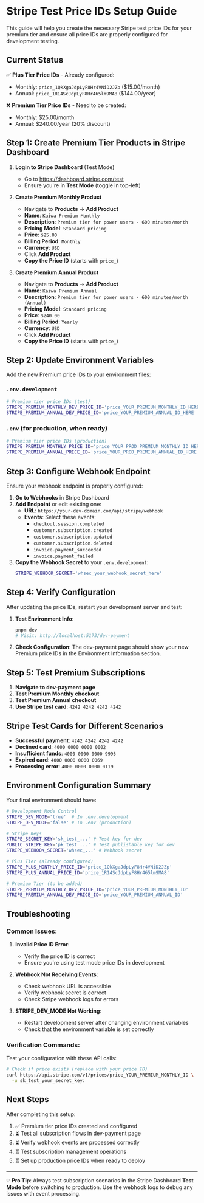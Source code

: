 # Stripe Test Price IDs Setup Guide

This guide will help you create the necessary Stripe test price IDs for your premium tier and ensure all price IDs are properly configured for development testing.

## Current Status

✅ **Plus Tier Price IDs** - Already configured:

- Monthly: `price_1QkXgaJdpLyF8Hr4VNiD2JZp` ($15.00/month)
- Annual: `price_1R14ScJdpLyF8Hr465lm9MA8` ($144.00/year)

❌ **Premium Tier Price IDs** - Need to be created:

- Monthly: $25.00/month
- Annual: $240.00/year (20% discount)

## Step 1: Create Premium Tier Products in Stripe Dashboard

1. **Login to Stripe Dashboard** (Test Mode)
   - Go to https://dashboard.stripe.com/test
   - Ensure you're in **Test Mode** (toggle in top-left)

2. **Create Premium Monthly Product**
   - Navigate to **Products** → **Add Product**
   - **Name**: `Kaiwa Premium Monthly`
   - **Description**: `Premium tier for power users - 600 minutes/month`
   - **Pricing Model**: `Standard pricing`
   - **Price**: `$25.00`
   - **Billing Period**: `Monthly`
   - **Currency**: `USD`
   - Click **Add Product**
   - **Copy the Price ID** (starts with `price_`)

3. **Create Premium Annual Product**
   - Navigate to **Products** → **Add Product**
   - **Name**: `Kaiwa Premium Annual`
   - **Description**: `Premium tier for power users - 600 minutes/month (Annual)`
   - **Pricing Model**: `Standard pricing`
   - **Price**: `$240.00`
   - **Billing Period**: `Yearly`
   - **Currency**: `USD`
   - Click **Add Product**
   - **Copy the Price ID** (starts with `price_`)

## Step 2: Update Environment Variables

Add the new Premium price IDs to your environment files:

### `.env.development`

```bash
# Premium tier price IDs (test)
STRIPE_PREMIUM_MONTHLY_DEV_PRICE_ID='price_YOUR_PREMIUM_MONTHLY_ID_HERE'
STRIPE_PREMIUM_ANNUAL_DEV_PRICE_ID='price_YOUR_PREMIUM_ANNUAL_ID_HERE'
```

### `.env` (for production, when ready)

```bash
# Premium tier price IDs (production)
STRIPE_PREMIUM_MONTHLY_PRICE_ID='price_YOUR_PROD_PREMIUM_MONTHLY_ID_HERE'
STRIPE_PREMIUM_ANNUAL_PRICE_ID='price_YOUR_PROD_PREMIUM_ANNUAL_ID_HERE'
```

## Step 3: Configure Webhook Endpoint

Ensure your webhook endpoint is properly configured:

1. **Go to Webhooks** in Stripe Dashboard
2. **Add Endpoint** or edit existing one:
   - **URL**: `https://your-dev-domain.com/api/stripe/webhook`
   - **Events**: Select these events:
     - `checkout.session.completed`
     - `customer.subscription.created`
     - `customer.subscription.updated`
     - `customer.subscription.deleted`
     - `invoice.payment_succeeded`
     - `invoice.payment_failed`
3. **Copy the Webhook Secret** to your `.env.development`:
   ```bash
   STRIPE_WEBHOOK_SECRET='whsec_your_webhook_secret_here'
   ```

## Step 4: Verify Configuration

After updating the price IDs, restart your development server and test:

1. **Test Environment Info**:

   ```bash
   pnpm dev
   # Visit: http://localhost:5173/dev-payment
   ```

2. **Check Configuration**:
   The dev-payment page should show your new Premium price IDs in the Environment Information section.

## Step 5: Test Premium Subscriptions

1. **Navigate to dev-payment page**
2. **Test Premium Monthly checkout**
3. **Test Premium Annual checkout**
4. **Use Stripe test card**: `4242 4242 4242 4242`

## Stripe Test Cards for Different Scenarios

- **Successful payment**: `4242 4242 4242 4242`
- **Declined card**: `4000 0000 0000 0002`
- **Insufficient funds**: `4000 0000 0000 9995`
- **Expired card**: `4000 0000 0000 0069`
- **Processing error**: `4000 0000 0000 0119`

## Environment Configuration Summary

Your final environment should have:

```bash
# Development Mode Control
STRIPE_DEV_MODE='true'  # In .env.development
STRIPE_DEV_MODE='false' # In .env (production)

# Stripe Keys
STRIPE_SECRET_KEY='sk_test_...' # Test key for dev
PUBLIC_STRIPE_KEY='pk_test_...' # Test publishable key for dev
STRIPE_WEBHOOK_SECRET='whsec_...' # Webhook secret

# Plus Tier (already configured)
STRIPE_PLUS_MONTHLY_PRICE_ID='price_1QkXgaJdpLyF8Hr4VNiD2JZp'
STRIPE_PLUS_ANNUAL_PRICE_ID='price_1R14ScJdpLyF8Hr465lm9MA8'

# Premium Tier (to be added)
STRIPE_PREMIUM_MONTHLY_DEV_PRICE_ID='price_YOUR_PREMIUM_MONTHLY_ID'
STRIPE_PREMIUM_ANNUAL_DEV_PRICE_ID='price_YOUR_PREMIUM_ANNUAL_ID'
```

## Troubleshooting

### Common Issues:

1. **Invalid Price ID Error**:
   - Verify the price ID is correct
   - Ensure you're using test mode price IDs in development

2. **Webhook Not Receiving Events**:
   - Check webhook URL is accessible
   - Verify webhook secret is correct
   - Check Stripe webhook logs for errors

3. **STRIPE_DEV_MODE Not Working**:
   - Restart development server after changing environment variables
   - Check that the environment variable is set correctly

### Verification Commands:

Test your configuration with these API calls:

```bash
# Check if price exists (replace with your price ID)
curl https://api.stripe.com/v1/prices/price_YOUR_PREMIUM_MONTHLY_ID \
  -u sk_test_your_secret_key:
```

## Next Steps

After completing this setup:

1. ✅ Premium tier price IDs created and configured
2. ⏳ Test all subscription flows in dev-payment page
3. ⏳ Verify webhook events are processed correctly
4. ⏳ Test subscription management operations
5. ⏳ Set up production price IDs when ready to deploy

---

💡 **Pro Tip**: Always test subscription scenarios in the Stripe Dashboard **Test Mode** before switching to production. Use the webhook logs to debug any issues with event processing.
